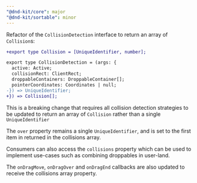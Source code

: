 ```yaml
---
"@dnd-kit/core": major
"@dnd-kit/sortable": minor
---
```


Refactor of the `CollisionDetection` interface to return an array of `Collision`s:

```diff
+export type Collision = [UniqueIdentifier, number];

export type CollisionDetection = (args: {
  active: Active;
  collisionRect: ClientRect;
  droppableContainers: DroppableContainer[];
  pointerCoordinates: Coordinates | null;
-}) => UniqueIdentifier;
+}) => Collision[];
```

This is a breaking change that requires all collision detection strategies to be updated to return an array of `Collision` rather than a single `UniqueIdentifier`

The `over` property remains a single `UniqueIdentifier`, and is set to the first item in returned in the collisions array.

Consumers can also access the `collisions` property which can be used to implement use-cases such as combining droppables in user-land.

The `onDragMove`, `onDragOver` and `onDragEnd` callbacks are also updated to receive the collisions array property.
